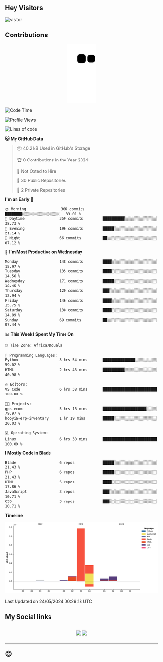 ## Hey Visitors
![visitor](https://profile-counter.glitch.me/Fotsingboris/count.svg)

## Contributions
<p align="center">
  <img src="https://raw.githubusercontent.com/Fotsingboris/Fotsingboris/output/github-contribution-grid-snake.svg" />
</p>

<!--START_SECTION:waka-->
![Code Time](http://img.shields.io/badge/Code%20Time-1%2C053%20hrs%2017%20mins-blue)

![Profile Views](http://img.shields.io/badge/Profile%20Views-0-blue)

![Lines of code](https://img.shields.io/badge/From%20Hello%20World%20I%27ve%20Written-18.0%20million%20lines%20of%20code-blue)

**🐱 My GitHub Data** 

> 📦 40.2 kB Used in GitHub's Storage 
 > 
> 🏆 0 Contributions in the Year 2024
 > 
> 🚫 Not Opted to Hire
 > 
> 📜 30 Public Repositories 
 > 
> 🔑 2 Private Repositories 
 > 
**I'm an Early 🐤** 

```text
🌞 Morning                306 commits         ████████░░░░░░░░░░░░░░░░░   33.01 % 
🌆 Daytime                359 commits         ██████████░░░░░░░░░░░░░░░   38.73 % 
🌃 Evening                196 commits         █████░░░░░░░░░░░░░░░░░░░░   21.14 % 
🌙 Night                  66 commits          ██░░░░░░░░░░░░░░░░░░░░░░░   07.12 % 
```
📅 **I'm Most Productive on Wednesday** 

```text
Monday                   148 commits         ████░░░░░░░░░░░░░░░░░░░░░   15.97 % 
Tuesday                  135 commits         ████░░░░░░░░░░░░░░░░░░░░░   14.56 % 
Wednesday                171 commits         █████░░░░░░░░░░░░░░░░░░░░   18.45 % 
Thursday                 120 commits         ███░░░░░░░░░░░░░░░░░░░░░░   12.94 % 
Friday                   146 commits         ████░░░░░░░░░░░░░░░░░░░░░   15.75 % 
Saturday                 138 commits         ████░░░░░░░░░░░░░░░░░░░░░   14.89 % 
Sunday                   69 commits          ██░░░░░░░░░░░░░░░░░░░░░░░   07.44 % 
```


📊 **This Week I Spent My Time On** 

```text
🕑︎ Time Zone: Africa/Douala

💬 Programming Languages: 
Python                   3 hrs 54 mins       ███████████████░░░░░░░░░░   59.02 % 
HTML                     2 hrs 43 mins       ██████████░░░░░░░░░░░░░░░   40.98 % 

🔥 Editors: 
VS Code                  6 hrs 38 mins       █████████████████████████   100.00 % 

🐱‍💻 Projects: 
gps-ecom                 5 hrs 18 mins       ████████████████████░░░░░   79.97 % 
hooyia-erp-inventary     1 hr 19 mins        █████░░░░░░░░░░░░░░░░░░░░   20.03 % 

💻 Operating System: 
Linux                    6 hrs 38 mins       █████████████████████████   100.00 % 
```

**I Mostly Code in Blade** 

```text
Blade                    6 repos             █████░░░░░░░░░░░░░░░░░░░░   21.43 % 
PHP                      6 repos             █████░░░░░░░░░░░░░░░░░░░░   21.43 % 
HTML                     5 repos             ████░░░░░░░░░░░░░░░░░░░░░   17.86 % 
JavaScript               3 repos             ███░░░░░░░░░░░░░░░░░░░░░░   10.71 % 
CSS                      3 repos             ███░░░░░░░░░░░░░░░░░░░░░░   10.71 % 
```



**Timeline**

![Lines of Code chart](https://raw.githubusercontent.com/Fotsingboris/Fotsingboris/main/assets/bar_graph.png)


 Last Updated on 24/05/2024 00:29:18 UTC
<!--END_SECTION:waka-->

<h2>My Social links <h2>
<p align="center">
   <a href="https://linkedin.com/in/Fotsingboris-Mathieu"><img src="https://img.shields.io/badge/linkedin-%230077B5.svg?style=for-the-badge&logo=linkedin&logoColor=white"></a>
   <a href="https://instagram.com/Fotsingboris"><img src="https://img.shields.io/badge/instagram-%23E4405F.svg?style=for-the-badge&logo=Instagram&logoColor=white"></a>
  </p>
<hr>
😊
